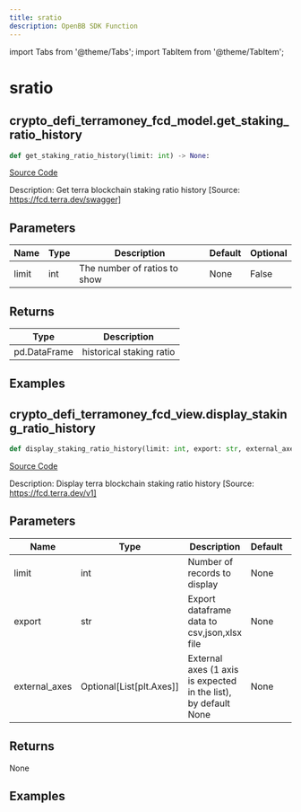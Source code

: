 ```yaml
---
title: sratio
description: OpenBB SDK Function
---
```


import Tabs from '@theme/Tabs';
import TabItem from '@theme/TabItem';

# sratio

<Tabs>
<TabItem value="model" label="Model" default>

## crypto_defi_terramoney_fcd_model.get_staking_ratio_history

```python title='openbb_terminal/cryptocurrency/defi/terramoney_fcd_model.py'
def get_staking_ratio_history(limit: int) -> None:
```
[Source Code](https://github.com/OpenBB-finance/OpenBBTerminal/tree/main/openbb_terminal/cryptocurrency/defi/terramoney_fcd_model.py#L285)

Description: Get terra blockchain staking ratio history [Source: https://fcd.terra.dev/swagger]

## Parameters

| Name | Type | Description | Default | Optional |
| ---- | ---- | ----------- | ------- | -------- |
| limit | int | The number of ratios to show | None | False |

## Returns

| Type | Description |
| ---- | ----------- |
| pd.DataFrame | historical staking ratio |

## Examples



</TabItem>
<TabItem value="view" label="View">

## crypto_defi_terramoney_fcd_view.display_staking_ratio_history

```python title='openbb_terminal/cryptocurrency/defi/terramoney_fcd_view.py'
def display_staking_ratio_history(limit: int, export: str, external_axes: Union[List[matplotlib.axes._axes.Axes], NoneType]) -> None:
```
[Source Code](https://github.com/OpenBB-finance/OpenBBTerminal/tree/main/openbb_terminal/cryptocurrency/defi/terramoney_fcd_view.py#L207)

Description: Display terra blockchain staking ratio history [Source: https://fcd.terra.dev/v1]

## Parameters

| Name | Type | Description | Default | Optional |
| ---- | ---- | ----------- | ------- | -------- |
| limit | int | Number of records to display | None | False |
| export | str | Export dataframe data to csv,json,xlsx file | None | False |
| external_axes | Optional[List[plt.Axes]] | External axes (1 axis is expected in the list), by default None | None | True |

## Returns

None

## Examples



</TabItem>
</Tabs>